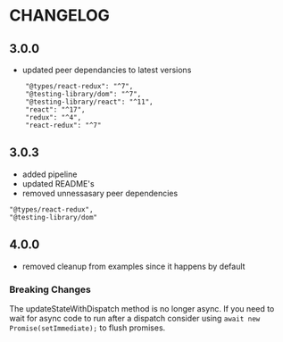 # CHANGELOG

## 3.0.0

-   updated peer dependancies to latest versions

```
    "@types/react-redux": "^7",
    "@testing-library/dom": "^7",
    "@testing-library/react": "^11",
    "react": "^17",
    "redux": "^4",
    "react-redux": "^7"
```

## 3.0.3

-   added pipeline
-   updated README's
-   removed unnessasary peer dependencies

```
"@types/react-redux",
"@testing-library/dom"
```

## 4.0.0

-   removed cleanup from examples since it happens by default

### Breaking Changes

The updateStateWithDispatch method is no longer async. If you need to wait for async code to run after a dispatch consider using `await new Promise(setImmediate);` to flush promises.
